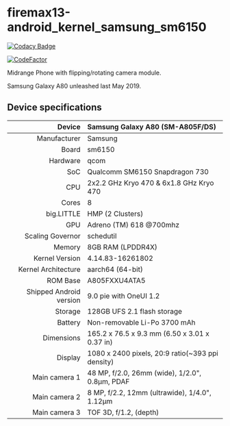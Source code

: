 # firemax13-android_kernel_samsung_sm6150

[![Codacy Badge](https://api.codacy.com/project/badge/Grade/cc7f7bc2b2d34697af2bbb6d55dc1a50)](https://www.codacy.com/manual/mydadisbrave2/firemax13-android_kernel_samsung_sm6150?utm_source=github.com&amp;utm_medium=referral&amp;utm_content=firemax13/firemax13-android_kernel_samsung_sm6150&amp;utm_campaign=Badge_Grade)

[![CodeFactor](https://www.codefactor.io/repository/github/firemax13/firemax13-android_kernel_samsung_sm6150/badge/master)](https://www.codefactor.io/repository/github/firemax13/firemax13-android_kernel_samsung_sm6150/overview/master)

Midrange Phone with flipping/rotating camera module.

Samsung Galaxy A80 unleashed last May 2019.

## Device specifications

| Device       | Samsung Galaxy A80 (SM-A805F/DS)                |
| -----------: | :---------------------------------------------- |
| Manufacturer | Samsung                                         |
| Board        | sm6150                                          |
| Hardware     | qcom                                            |
| SoC          | Qualcomm SM6150 Snapdragon 730                  |
| CPU          | 2x2.2 GHz Kryo 470 & 6x1.8 GHz Kryo 470         |
| Cores        | 8                                               |
| big.LITTLE   | HMP (2 Clusters)                                |
| GPU          | Adreno (TM) 618 @700mhz                         |
| Scaling Governor | schedutil                                   |
| Memory       | 8GB RAM (LPDDR4X)                               |
| Kernel Version | 4.14.83-16261802                              |
| Kernel Architecture | aarch64 (64-bit)                         |
| ROM Base     | A805FXXU4ATA5                                   |
| Shipped Android version | 9.0 pie with OneUI 1.2               |
| Storage      | 128GB UFS 2.1 flash storage                     |
| Battery      | Non-removable Li-Po 3700 mAh                    |
| Dimensions   | 165.2 x 76.5 x 9.3 mm (6.50 x 3.01 x 0.37 in)   |
| Display      | 1080 x 2400 pixels, 20:9 ratio(~393 ppi density)|
| Main camera 1 | 48 MP, f/2.0, 26mm (wide), 1/2.0", 0.8µm, PDAF |
| Main camera 2 | 8 MP, f/2.2, 12mm (ultrawide), 1/4.0", 1.12µm  |
| Main camera 3 | TOF 3D, f/1.2, (depth)                         |


